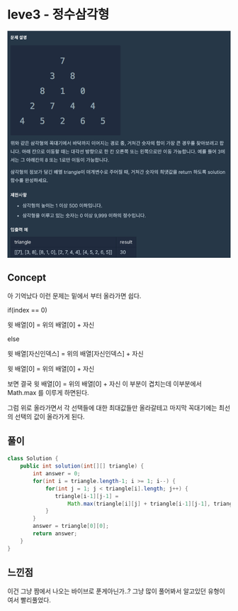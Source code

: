 # leve3 - 정수삼각형

![img.png](img.png)

## Concept

아 기억났다 이런 문제는 밑에서 부터 올라가면 쉽다.

if(index == 0)

윗 배열[0] = 위의 배열[0] + 자신

else

윗 배열[자신인덱스] = 위의 배열[자신인덱스] + 자신

윗 배열[0] = 위의 배열[0] + 자신

보면 결국 윗 배열[0] = 위의 배열[0] + 자신 이 부분이 겹치는데 이부분에서 Math.max 를 이루게 하면된다.

그럼 위로 올라가면서 각 선택들에 대한 최대값들만 올라갈테고 마지막 꼭대기에는 최선의 선택의 값이 올라가게 된다.

## 풀이

```java
class Solution {
    public int solution(int[][] triangle) {
        int answer = 0;
        for(int i = triangle.length-1; i >= 1; i--) {
            for(int j = 1; j < triangle[i].length; j++) {
               triangle[i-1][j-1] = 
                   Math.max(triangle[i][j] + triangle[i-1][j-1], triangle[i][j-1] + triangle[i-1][j-1]);
            }
        }
        answer = triangle[0][0];
        return answer;
    }
}
```

## 느낀점

이건 그냥 짬에서 나오는 바이브로 푼게아닌가..? 그냥 많이 풀어봐서 알고있던 유형이여서 빨리풀었다.
